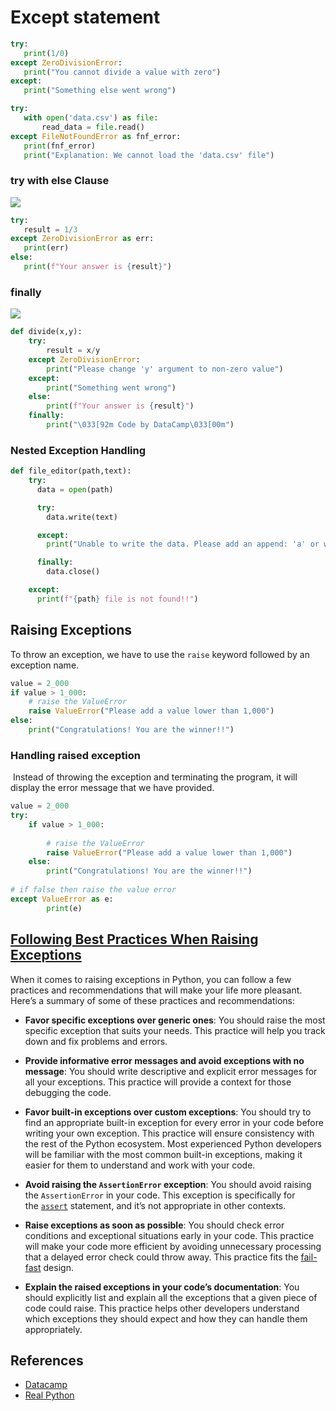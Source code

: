 # Except statement


```python
try:
   print(1/0)
except ZeroDivisionError:
   print("You cannot divide a value with zero")
except:
   print("Something else went wrong")
```


```python
try:
   with open('data.csv') as file:
       read_data = file.read()
except FileNotFoundError as fnf_error:
   print(fnf_error)
   print("Explanation: We cannot load the 'data.csv' file")

```


### try with else Clause

![](../figures/Pasted%20image%2020230817132949.png)

```python
try:
   result = 1/3
except ZeroDivisionError as err:
   print(err)
else:
   print(f"Your answer is {result}")
```
### finally

![](../figures/Pasted%20image%2020230817133147.png)
```python
def divide(x,y):
    try:
        result = x/y
    except ZeroDivisionError:
        print("Please change 'y' argument to non-zero value")
    except:
        print("Something went wrong")
    else:
        print(f"Your answer is {result}")
    finally:
        print("\033[92m Code by DataCamp\033[00m")

```

### Nested Exception Handling

```python
def file_editor(path,text):
    try:
      data = open(path)

      try:
        data.write(text)

      except:
        print("Unable to write the data. Please add an append: 'a' or write: 'w' parameter to the open() function.")

      finally:
        data.close()

    except:
      print(f"{path} file is not found!!")
```



## Raising Exceptions

To throw an exception, we have to use the `raise` keyword followed by an exception name.

```python
value = 2_000
if value > 1_000:   
    # raise the ValueError
    raise ValueError("Please add a value lower than 1,000")
else:
    print("Congratulations! You are the winner!!")
```


### Handling raised exception

 Instead of throwing the exception and terminating the program, it will display the error message that we have provided.

```python
value = 2_000
try:
    if value > 1_000:
          
        # raise the ValueError
        raise ValueError("Please add a value lower than 1,000")
    else:
        print("Congratulations! You are the winner!!")
              
# if false then raise the value error
except ValueError as e:
        print(e)
```

## [Following Best Practices When Raising Exceptions](https://realpython.com/python-raise-exception/#following-best-practices-when-raising-exceptions "Permanent link")

When it comes to raising exceptions in Python, you can follow a few practices and recommendations that will make your life more pleasant. Here’s a summary of some of these practices and recommendations:

- **Favor specific exceptions over generic ones**: You should raise the most specific exception that suits your needs. This practice will help you track down and fix problems and errors.
    
- **Provide informative error messages and avoid exceptions with no message**: You should write descriptive and explicit error messages for all your exceptions. This practice will provide a context for those debugging the code.
    
- **Favor built-in exceptions over custom exceptions**: You should try to find an appropriate built-in exception for every error in your code before writing your own exception. This practice will ensure consistency with the rest of the Python ecosystem. Most experienced Python developers will be familiar with the most common built-in exceptions, making it easier for them to understand and work with your code.
    
- **Avoid raising the `AssertionError` exception**: You should avoid raising the `AssertionError` in your code. This exception is specifically for the [`assert`](https://realpython.com/python-assert-statement/) statement, and it’s not appropriate in other contexts.
    
- **Raise exceptions as soon as possible**: You should check error conditions and exceptional situations early in your code. This practice will make your code more efficient by avoiding unnecessary processing that a delayed error check could throw away. This practice fits the [fail-fast](https://en.wikipedia.org/wiki/Fail-fast) design.
    
- **Explain the raised exceptions in your code’s documentation**: You should explicitly list and explain all the exceptions that a given piece of code could raise. This practice helps other developers understand which exceptions they should expect and how they can handle them appropriately.

## References 

* [Datacamp](https://www.datacamp.com/tutorial/exception-handling-python?utm_source=google&utm_medium=paid_search&utm_campaignid=19589720818&utm_adgroupid=143216588777&utm_device=c&utm_keyword=&utm_matchtype=&utm_network=g&utm_adpostion=&utm_creative=661628555465&utm_targetid=dsa-1947282172981&utm_loc_interest_ms=&utm_loc_physical_ms=9043154&utm_content=dsa~page~community-tuto&utm_campaign=230119_1-sea~dsa~tutorials_2-b2c_3-n-eu_4-prc_5-na_6-na_7-le_8-pdsh-go_9-na_10-na_11-na&gclid=CjwKCAjwivemBhBhEiwAJxNWNw3wxd5S-n2rD9cUhruH7i3f_uJW4G5fZbN0QxNxMhkB8Z5TPcP-bRoC9ZoQAvD_BwE)
* [Real Python](https://realpython.com/python-raise-exception/)
